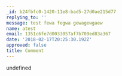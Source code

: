 ```yaml
---
_id: b24fbfc0-1420-11e8-bad5-27d0ae215d77
replying_to: ''
message: test fewa fegwa gewagewgaew
name: atest
email: 1351c6fe7d0033057af7b709ed83a367
date: '2018-02-17T20:25:30.192Z'
approved: false
title: Comment
---
```

undefined
